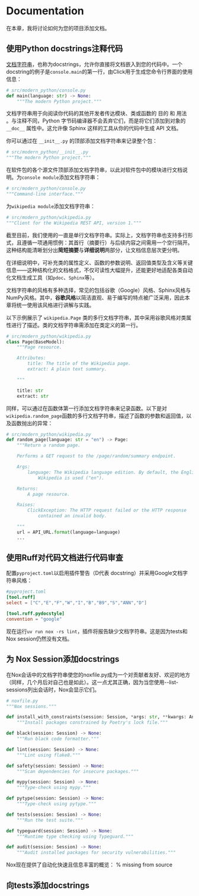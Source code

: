 # Documentation
在本章，我将讨论如何为您的项目添加文档。
## 使用Python docstrings注释代码
[文档字符串](https://peps.python.org/pep-0257/#what-is-a-docstring)，也称为docstrings，允许你直接将文档嵌入到您的代码中。一个docstring的例子是`console.main`的第一行，由Click用于生成您命令行界面的使用信息：
```py
# src/modern_python/console.py
def main(language: str) -> None:
    """The modern Python project."""
```
文档字符串用于向阅读你代码的其他开发者传达模块、类或函数的 目的 和 用法 。与注释不同，Python 字节码编译器不会丢弃它们，而是将它们添加到对象的 `__doc__` 属性中。这允许像 Sphinx 这样的工具从你的代码中生成 API 文档。

你可以通过在 `__init__.py` 的顶部添加文档字符串来记录整个包：
```py
# src/modern_python/__init__.py
"""The modern Python project."""
```
在软件包的各个源文件顶部添加文档字符串，以此对软件包中的模块进行文档说明。为`console module`添加文档字符串：
```py
# src/modern_python/console.py
"""Command-line interface."""
```
为`wikipedia module`添加文档字符串：
```py
# src/modern_python/wikipedia.py
"""Client for the Wikipedia REST API, version 1."""
```
截至目前，我们使用的一直是单行文档字符串。实际上，文档字符串也支持多行形式，且遵循一项通用惯例：其首行（摘要行）与后续内容之间需用一个空行隔开。这种结构能清晰划分出**简短摘要**与**详细说明**两部分，让文档信息层次更分明。

在详细说明中，可补充类的属性定义、函数的参数说明、返回值类型及含义等关键信息——这种结构化的文档格式，不仅可读性大幅提升，还能更好地适配各类自动化文档生成工具（如`pdoc`、`Sphinx`等）。

文档字符串的风格有多种选择，常见的包括谷歌（Google）风格、Sphinx风格与NumPy风格。其中，**谷歌风格**以简洁直观、易于编写的特点被广泛采用，因此本章将统一使用该风格进行讲解与实践。

以下示例展示了 `wikipedia.Page` 类的多行文档字符串，其中采用谷歌风格对类属性进行了描述。类的文档字符串需添加在类定义的第一行。
```py
# src/modern_python/wikipedia.py
class Page(BaseModel):
    """Page resource.

    Attributes:
        title: The title of the Wikipedia page.
        extract: A plain text summary.

    """

    title: str
    extract: str
```
同样，可以通过在函数体第一行添加文档字符串来记录函数。以下是对`wikipedia.random_page`函数的多行文档字符串，描述了函数的参数和返回值，以及函数抛出的异常：
```py
# src/modern_python/wikipedia.py
def random_page(language: str = "en") -> Page:
    """Return a random page.

    Performs a GET request to the /page/random/summary endpoint.

    Args:
        language: The Wikipedia language edition. By default, the English
            Wikipedia is used ("en").

    Returns:
        A page resource.

    Raises:
        ClickException: The HTTP request failed or the HTTP response
            contained an invalid body.

    """
    url = API_URL.format(language=language)
    ...
```
## 使用Ruff对代码文档进行代码审查
配置`pyproject.toml`以启用插件警告（D代表 docstring）并采用Google文档字符串风格：
```toml
#pyproject.toml
[tool.ruff]
select = ["C","E","F","W","I","B","B9","S","ANN","D"]

[tool.ruff.pydocstyle]
convention = "google"
```
现在运行`uv run nox -rs lint`，插件将报告缺少文档字符串。这是因为tests和 Nox session仍然没有文档。

## 为 Nox Session添加docstrings
在Nox会话中的文档字符串使您的noxfile.py成为一个对贡献者友好、欢迎的地方（同样，几个月后对自己也是如此）。这一点尤其正确，因为当您使用--list-sessions列出会话时，Nox会显示它们。
```py
# noxfile.py
"""Nox sessions."""

def install_with_constraints(session: Session, *args: str, **kwargs: Any) -> None:
    """Install packages constrained by Poetry's lock file."""

def black(session: Session) -> None:
    """Run black code formatter."""

def lint(session: Session) -> None:
    """Lint using flake8."""

def safety(session: Session) -> None:
    """Scan dependencies for insecure packages."""

def mypy(session: Session) -> None:
    """Type-check using mypy."""

def pytype(session: Session) -> None:
    """Type-check using pytype."""

def tests(session: Session) -> None:
    """Run the test suite."""

def typeguard(session: Session) -> None:
    """Runtime type checking using Typeguard."""

def audit(session: Session) -> None:
    """Audit installed packages for security vulnerabilities."""
```
Nox现在提供了自动化快速且信息丰富的概览：
% missing from source
## 向tests添加docstrings